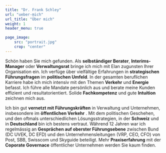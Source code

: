 ```yaml
---
title: "Dr. Frank Schley"
url: "ueber-mich"
url_title: "Über mich"
weight: 1
header_menu: true

page_image:
    src: "portrait.jpg"
    crop: "center"
---
```

Schön haben Sie mich gefunden. Als **selbständiger Berater**, **Interims-Manager** oder **Verwaltungsrat** bringe ich mich mit Elan zugunsten Ihrer Organisation ein. Ich verfüge über vielfältige Erfahrungen in **strategischen Führungsfragen** im **politischen Umfeld**. In der gesamten beruflichen Karriere habe ich mich intensiv mit den Themen **Verkehr** und **Energie** befasst. Ich führe alle Mandate persönlich aus und berate meine Kunden effizient und resultatorientiert. Solide **Fachkompetenz** und gute **Intuition** zeichnen mich aus.

Ich bin gut **vernetzt mit Führungskräften** in Verwaltung und Unternehmen, insbesondere im **öffentlichen Verkehr** . Mit dem politischen Geschehen, und den oftmals unterschiedlichen
Lösungsstrategien, in der **Schweiz** und in **Deutschland** bin ich bestens vertraut. Während 12 Jahren war ich regelmässig an **Gesprächen auf oberster Führungsebene** zwischen
Bund (DC UVEK, DC EFD) und den Unternehmensleitungen (VRP, CEO, CFO) von Post, SBB, Swisscom und Skyguide beteiligt. Mehr **Praxiserfahrung** mit der **Coporate Governace**
öffentlicher Unternehmen werden Sie kaum finden.